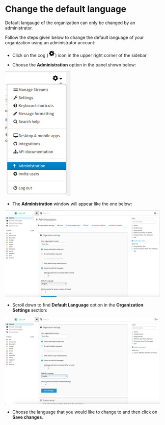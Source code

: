 # Change the default language

Default langauge of the organization can only be changed by an administrator.

Follow the steps given below to change the default language of your
organization using an administrator account:

* Click on the cog (![cog](/static/images/help/cog.png)) icon in the
  upper right corner of the sidebar

* Choose the **Administration** option in the panel shown below:

![admin](/static/images/help/admin.png)

* The **Administration** window will appear like the one below:

![admin-window](/static/images/help/admin-window.png)

* Scroll down to find **Default Language** option in the **Organization Settings** section:

![default-language-organization](/static/images/help/default-language-organization.png)

* Choose the language that you would like to change to and then click on **Save changes**.
